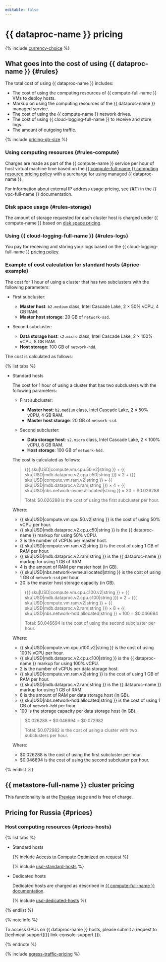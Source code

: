```yaml
---
editable: false
---
```


# {{ dataproc-name }} pricing



{% include [currency-choice](../_includes/pricing/currency-choice.md) %}

## What goes into the cost of using {{ dataproc-name }} {#rules}

The total cost of using {{ dataproc-name }} includes:

* The cost of using the computing resources of {{ compute-full-name }} VMs to deploy hosts.
* Markup on using the computing resources of the {{ dataproc-name }} managed service.
* The cost of using the {{ compute-name }} network drives.
* The cost of using {{ cloud-logging-full-name }} to receive and store logs.
* The amount of outgoing traffic.

{% include [pricing-gb-size](../_includes/pricing-gb-size.md) %}

### Using computing resources {#rules-compute}

Charges are made as part of the {{ compute-name }} service per hour of host virtual machine time based on the [{{ compute-full-name }} computing resource pricing policy](../compute/pricing.md#prices) with a surcharge for using managed {{ dataproc-name }}.

For information about external IP address usage pricing, see [{#T}](../vpc/pricing.md) in the {{ vpc-full-name }} documentation.

### Disk space usage {#rules-storage}

The amount of storage requested for each cluster host is charged under {{ compute-name }} based on [disk space pricing](../compute/pricing.md#prices-storage).

### Using {{ cloud-logging-full-name }} {#rules-logs}

You pay for receiving and storing your logs based on the {{ cloud-logging-full-name }} [pricing policy](../logging/pricing.md).

### Example of cost calculation for standard hosts {#price-example}

The cost for 1 hour of using a cluster that has two subclusters with the following parameters:

* First subcluster:
  * **Master host**: `b2.medium` class, Intel Cascade Lake, 2 × 50% vCPU, 4 GB RAM.
  * **Master host storage**: 20 GB of `network-ssd`.

* Second subcluster:
  * **Data storage host**: `s2.micro` class, Intel Cascade Lake, 2 × 100% vCPU, 8 GB RAM.
  * **Host storage**: 100 GB of `network-hdd`.

The cost is calculated as follows:



{% list tabs %}

- Standard hosts

  The cost for 1 hour of using a cluster that has two subclusters with the following parameters:

  * First subcluster:
    * **Master host**: `b2.medium` class, Intel Cascade Lake, 2 × 50% vCPU, 4 GB RAM.
    * **Master host storage**: 20 GB of `network-ssd`.

  * Second subcluster:
    * **Data storage host**: `s2.micro` class, Intel Cascade Lake, 2 × 100% vCPU, 8 GB RAM.
    * **Host storage**: 100 GB of `network-hdd`.

  The cost is calculated as follows:

  > ({{ sku|USD|compute.vm.cpu.50.v2|string }} + {{ sku|USD|mdb.dataproc.v2.cpu.c50|string }}) × 2 + ({{ sku|USD|compute.vm.ram.v2|string }} + {{ sku|USD|mdb.dataproc.v2.ram|string }}) × 4 + {{ sku|USD|nbs.network-nvme.allocated|string }} × 20 = $0.026288
  >
  > Total: $0.026288 is the cost of using the first subcluster per hour.

  Where:

  * {{ sku|USD|compute.vm.cpu.50.v2|string }} is the cost of using 50% vCPU per hour.
  * {{ sku|USD|mdb.dataproc.v2.cpu.c50|string }} is the {{ dataproc-name }} markup for using 50% vCPU.
  * 2 is the number of vCPUs per master host.
  * {{ sku|USD|compute.vm.ram.v2|string }} is the cost of using 1 GB of RAM per hour.
  * {{ sku|USD|mdb.dataproc.v2.ram|string }} is the {{ dataproc-name }} markup for using 1 GB of RAM.
  * 4 is the amount of RAM per master host (in GB).
  * {{ sku|USD|nbs.network-nvme.allocated|string }} is the cost of using 1 GB of `network-ssd` per hour.
  * 20 is the master host storage capacity (in GB).

  > ({{ sku|USD|compute.vm.cpu.c100.v2|string }} + {{ sku|USD|mdb.dataproc.v2.cpu.c100|string }}) × 2 + ({{ sku|USD|compute.vm.ram.v2|string }} + {{ sku|USD|mdb.dataproc.v2.ram|string }}) × 8 + {{ sku|USD|nbs.network-hdd.allocated|string }} × 100 = $0.046694
  >
  > Total: $0.046694 is the cost of using the second subcluster per hour.

  Where:

  * {{ sku|USD|compute.vm.cpu.c100.v2|string }} is the cost of using 100% vCPU per hour.
  * {{ sku|USD|mdb.dataproc.v2.cpu.c100|string }} is the {{ dataproc-name }} markup for using 100% vCPU.
  * 2 is the number of vCPUs per data storage host.
  * {{ sku|USD|compute.vm.ram.v2|string }} is the cost of using 1 GB of RAM per hour.
  * {{ sku|USD|mdb.dataproc.v2.ram|string }} is the {{ dataproc-name }} markup for using 1 GB of RAM.
  * 8 is the amount of RAM per data storage host (in GB).
  * {{ sku|USD|nbs.network-hdd.allocated|string }} is the cost of using 1 GB of `network-hdd` per hour.
  * 100 is the storage capacity per data storage host (in GB).

  > $0.026288 + $0.046694 = $0.072982
  >
  > Total: $0.072982 is the cost of using a cluster with two subclusters per hour.

  Where:

  * $0.026288 is the cost of using the first subcluster per hour.
  * $0.046694 is the cost of using the second subcluster per hour.

{% endlist %}


## {{ metastore-full-name }} cluster pricing

This functionality is at the [Preview](../overview/concepts/launch-stages.md) stage and is free of charge.

## Pricing for Russia {#prices}


### Host computing resources {#prices-hosts}



{% list tabs %}

- Standard hosts

  {% include [Access to Compute Optimized on request](../_includes/mdb/note-compute-optimized-request.md) %}

  {% include [usd-standard-hosts](../_pricing/data-proc/usd-standard-hosts.md) %}

- Dedicated hosts

  Dedicated hosts are charged as described in [{{ compute-full-name }} documentation](../compute/pricing.md#prices-dedicated-host).

  {% include [usd-dedicated-hosts](../_pricing/data-proc/usd-dedicated-hosts.md) %}

{% endlist %}


{% note info %}

To access GPUs on {{ dataproc-name }} hosts, please submit a request to [technical support]({{ link-console-support }}).

{% endnote %}

{% include [egress-traffic-pricing](../_includes/egress-traffic-pricing.md) %}
